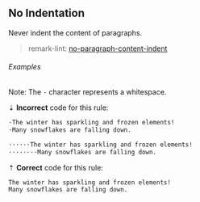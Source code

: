 ## No Indentation

Never indent the content of paragraphs.

> remark-lint: [no-paragraph-content-indent][1]

###### Examples

Note: The `·` character represents a whitespace.

⇣ **Incorrect** code for this rule:

<!-- prettier-ignore-start -->

```markdown
·The winter has sparkling and frozen elements!
·Many snowflakes are falling down.
```

```markdown
······The winter has sparkling and frozen elements!
········Many snowflakes are falling down.
```

<!-- prettier-ignore-end -->

⇡ **Correct** code for this rule:

```markdown
The winter has sparkling and frozen elements!
Many snowflakes are falling down.
```

[1]: https://github.com/remarkjs/remark-lint/tree/main/packages/remark-lint-no-paragraph-content-indent
